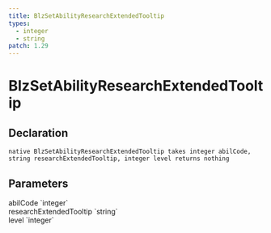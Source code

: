 ```yaml
---
title: BlzSetAbilityResearchExtendedTooltip
types:
  - integer
  - string
patch: 1.29
---
```


# BlzSetAbilityResearchExtendedTooltip

## Declaration

```
native BlzSetAbilityResearchExtendedTooltip takes integer abilCode, string researchExtendedTooltip, integer level returns nothing
```

## Parameters
<dl>
  <dt>abilCode `integer`</dt>
  <dd></dd>

  <dt>researchExtendedTooltip `string`</dt>
  <dd></dd>

  <dt>level `integer`</dt>
  <dd></dd>
</dl>